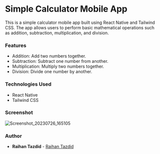 # Simple Calculator Mobile App

This is a simple calculator mobile app built using React Native and Tailwind CSS. The app allows users to perform basic mathematical operations such as addition, subtraction, multiplication, and division.

### Features

<ul>
  <li> Addition: Add two numbers together. </li>
  <li> Subtraction: Subtract one number from another.</li>
  <li> Multiplication: Multiply two numbers together.</li>
  <li>Division: Divide one number by another.</li>
</ul>

### Technologies Used

<ul>
  <li> React Native</li>
  <li> Tailwind CSS</li>
</ul>


### Screenshot
![Screenshot_20230726_165105](https://github.com/raihan-tajdid007/facebook-clone/assets/69608939/266f4c90-bbe9-4826-94ca-3ea121aee962)


### Author
- **Raihan Tazdid** -
  [Raihan Tazdid](https://github.com/raihan-tajdid007)